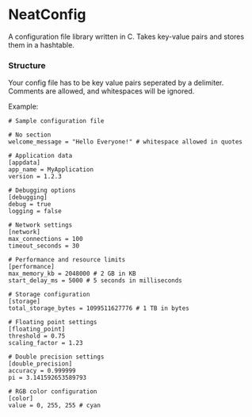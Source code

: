 # NeatConfig
A configuration file library written in C. Takes key-value pairs and stores them in a hashtable.

### Structure
Your config file has to be key value pairs seperated by a delimiter. Comments are allowed, and whitespaces will be ignored.

Example:
```
# Sample configuration file

# No section
welcome_message = "Hello Everyone!" # whitespace allowed in quotes

# Application data
[appdata]
app_name = MyApplication
version = 1.2.3

# Debugging options
[debugging]
debug = true
logging = false

# Network settings
[network]
max_connections = 100
timeout_seconds = 30

# Performance and resource limits
[performance]
max_memory_kb = 2048000 # 2 GB in KB
start_delay_ms = 5000 # 5 seconds in milliseconds

# Storage configuration
[storage]
total_storage_bytes = 1099511627776 # 1 TB in bytes

# Floating point settings
[floating_point]
threshold = 0.75
scaling_factor = 1.23

# Double precision settings
[double_precision]
accuracy = 0.999999
pi = 3.141592653589793

# RGB color configuration
[color]
value = 0, 255, 255 # cyan
```